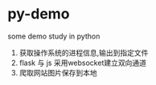 # py-demo
some demo study in python

1. 获取操作系统的进程信息,输出到指定文件
2. flask 与 js 采用websocket建立双向通道
3. 爬取网站图片保存到本地
